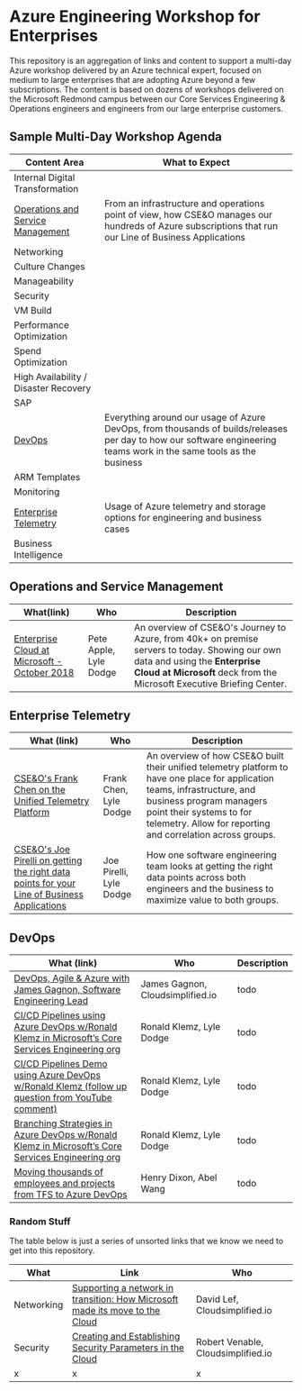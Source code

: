 # Azure Engineering Workshop for Enterprises

This repository is an aggregation of links and content to support a multi-day Azure workshop delivered by an Azure technical expert, focused on medium to large enterprises that are adopting Azure beyond a few subscriptions. The content is based on dozens of workshops delivered on the Microsoft Redmond campus between our Core Services Engineering & Operations engineers and engineers from our large enterprise customers.

## Sample Multi-Day Workshop Agenda

|Content Area  |What to Expect  |
|---------|---------|
|Internal Digital Transformation     |         |
|[Operations and Service Management](#operations-and-service-management) | From an infrastructure and operations point of view, how CSE&O manages our hundreds of Azure subscriptions that run our Line of Business Applications |
|Networking     |         |
|Culture Changes     |         |
|Manageability     |         |
|Security     |         |
|VM Build     |         |
|Performance Optimization     |         |
|Spend Optimization     |         |
|High Availability / Disaster Recovery     |         |
|SAP     |         |
|[DevOps](#devops) | Everything around our usage of Azure DevOps, from thousands of builds/releases per day to how our software engineering teams work in the same tools as the business |
|ARM Templates     |         |
|Monitoring     |         |
|[Enterprise Telemetry](#enterprise-telemetry) | Usage of Azure telemetry and storage options for engineering and business cases |
|Business Intelligence     |         |

## Operations and Service Management

|What(link)  |Who  |Description  |
|---------|---------|---------|
|[Enterprise Cloud at Microsoft - October 2018](https://www.youtube.com/watch?v=eacCccm-vg4)     | Pete Apple, Lyle Dodge        | An overview of CSE&O's Journey to Azure, from 40k+ on premise servers to today. Showing our own data and using the **Enterprise Cloud at Microsoft** deck from the Microsoft Executive Briefing Center. |

## Enterprise Telemetry

|What (link)  | Who  | Description |
|---------|---------|---------|
|[CSE&O's Frank Chen on the Unified Telemetry Platform](https://www.youtube.com/watch?v=m8QkFHTS43I) | Frank Chen, Lyle Dodge | An overview of how CSE&O built their unified telemetry platform to have one place for application teams, infrastructure, and business program managers point their systems to for telemetry. Allow for reporting and correlation across groups. |
|[CSE&O's Joe Pirelli on getting the right data points for your Line of Business Applications](https://www.youtube.com/watch?v=LpsZz_hslbM) | Joe Pirelli, Lyle Dodge | How one software engineering team looks at getting the right data points across both engineers and the business to maximize value to both groups. |

## DevOps

| What (link)  | Who  | Description |
|---------|---------|---------|
| [DevOps, Agile & Azure with James Gagnon, Software Engineering Lead](https://www.youtube.com/watch?v=LhI75Uy6ANA) | James Gagnon, Cloudsimplified.io | todo |
| [CI/CD Pipelines using Azure DevOps w/Ronald Klemz in Microsoft’s Core Services Engineering org](https://www.youtube.com/watch?v=CdUQfY8OO1s) | Ronald Klemz, Lyle Dodge | todo |
| [CI/CD Pipelines Demo using Azure DevOps w/Ronald Klemz (follow up question from YouTube comment)](https://www.youtube.com/watch?v=UykEsmFfWaQ) | Ronald Klemz, Lyle Dodge | todo |
|[Branching Strategies in Azure DevOps w/Ronald Klemz in Microsoft’s Core Services Engineering org](https://www.youtube.com/watch?v=fxe7UAVWb5M)  | Ronald Klemz, Lyle Dodge | todo |
|[Moving thousands of employees and projects from TFS to Azure DevOps](https://www.youtube.com/watch?v=YXdrkNtFG0A) | Henry Dixon, Abel Wang | todo |

### Random Stuff

The table below is just a series of unsorted links that we know we need to get into this repository.

|What  |Link  |Who  |
|---------|---------|---------|
|Networking     | [Supporting a network in transition: How Microsoft made its move to the Cloud](https://www.youtube.com/watch?v=N9tri5u4LF0) | David Lef, Cloudsimplified.io |
|Security  | [Creating and Establishing Security Parameters in the Cloud](https://www.youtube.com/watch?v=uRWJFTXW27E&t=66s) | Robert Venable, Cloudsimplified.io |
|x  |x  |x |
